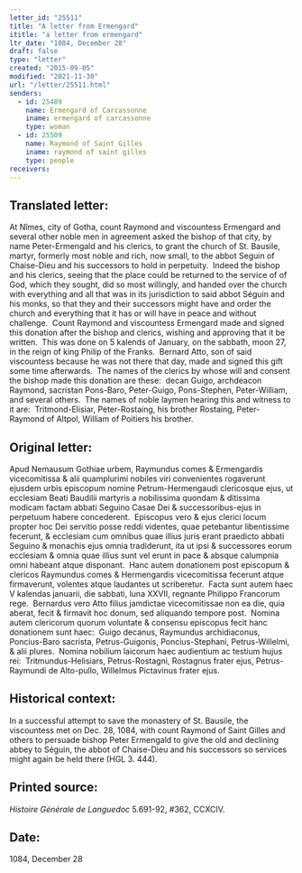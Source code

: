 ```yaml
---
letter_id: "25511"
title: "A letter from Ermengard"
ititle: "a letter from ermengard"
ltr_date: "1084, December 28"
draft: false
type: "letter"
created: "2015-09-05"
modified: "2021-11-30"
url: "/letter/25511.html"
senders:
  - id: 25489
    name: Ermengard of Carcassonne
    iname: ermengard of carcassonne
    type: woman
  - id: 25509
    name: Raymond of Saint Gilles
    iname: raymond of saint gilles
    type: people
receivers:
---
```

<h2> Translated letter:</h2><p>At Nîmes, city of Gotha, count Raymond and viscountess Ermengard and several other noble men in agreement asked the bishop of that city, by name Peter-Ermengald and his clerics, to grant the church of St. Bausile, martyr, formerly most noble and rich, now small, to the abbot Seguin of Chaise-Dieu and his successors to hold in perpetuity.&nbsp; Indeed the bishop and his clerics, seeing that the place could be returned to the service of of God, which they sought, did so most willingly, and handed over the church with everything and all that was in its jurisdiction to said abbot Séguin and his monks, so that they and their successors might have and order the church and everything that it has or will have in peace and without challenge.&nbsp; Count Raymond and viscountess Ermengard made and signed this donation after the bishop and clerics, wishing and approving that it be written.&nbsp; This was done on 5 kalends of January, on the sabbath, moon 27, in the reign of king Philip of the Franks.&nbsp; Bernard Atto, son of said viscountess because he was not there that day, made and signed this gift some time afterwards.&nbsp; The names of the clerics by whose will and consent the bishop made this donation are these:&nbsp; decan Guigo, archdeacon Raymond, sacristan Pons-Baro, Peter-Guigo, Pons-Stephen, Peter-William, and several others.&nbsp; The names of noble laymen hearing this and witness to it are:&nbsp; Tritmond-Elisiar, Peter-Rostaing, his brother Rostaing, Peter-Raymond of Altpol, William of Poitiers his brother.</p><h2 class="mt-4"> Original letter:</h2><p>Apud Nemausum Gothiae urbem, Raymundus comes &amp; Ermengardis vicecomitissa &amp; alii quamplurimi nobiles viri convenientes rogaverunt ejusdem urbis episcopum nomine Petrum-Hermengaudi clericosque ejus, ut ecclesiam Beati Baudilii martyris a nobilissima quondam &amp; ditissima modicam factam abbati Seguino Casae Dei &amp; successoribus-ejus in perpetuum habere concederent.&nbsp; Episcopus vero &amp; ejus clerici locum propter hoc Dei servitio posse reddi videntes, quae petebantur libentissime fecerunt, &amp; ecclesiam cum omnibus quae illius juris erant praedicto abbati Seguino &amp; monachis ejus omnia tradiderunt, ita ut ipsi &amp; successores eorum ecclesiam &amp; omnia quae illius sunt vel erunt in pace &amp; absque calumpnia omni habeant atque disponant.&nbsp; Hanc autem donationem post episcopum &amp; clericos Raymundus comes &amp; Hermengardis vicecomitissa fecerunt atque firmaverunt, volentes atque laudantes ut scriberetur.&nbsp; Facta sunt autem haec V kalendas januarii, die sabbati, luna XXVII, regnante Philippo Francorum rege.&nbsp; Bernardus vero Atto filius jamdictae vicecomitissae non ea die, quia aberat, fecit &amp; firmavit hoc donum, sed aliquando tempore post.&nbsp; Nomina autem clericorum quorum voluntate &amp; consensu episcopus fecit hanc donationem sunt haec:&nbsp; Guigo decanus, Raymundus archidiaconus, Poncius-Baro sacrista, Petrus-Guigonis, Poncius-Stephani, Petrus-Willelmi, &amp; alii plures.&nbsp; Nomina nobilium laicorum haec audientium ac testium hujus rei:&nbsp; Tritmundus-Helisiars, Petrus-Rostagni, Rostagnus frater ejus, Petrus-Raymundi de Alto-pullo, Willelmus Pictavinus frater ejus.</p><h2 class="mt-4"> Historical context:</h2><p>In a successful attempt to save the monastery of St. Bausile, the viscountess met on Dec. 28, 1084, with count Raymond of Saint Gilles and others to persuade bishop Peter Ermengald to give the old and declining abbey to Séguin, the abbot of Chaise-Dieu and his successors so services might again be held there (HGL 3. 444).</p><h2 class="mt-4"> Printed source:</h2><p><i>Histoire Générale de Languedoc</i> 5.691-92, #362, CCXCIV.&nbsp;&nbsp;</p><h2 class="mt-4"> Date:</h2>1084, December 28